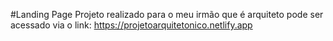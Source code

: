 #Landing Page
Projeto realizado para o meu irmão que é arquiteto pode ser acessado via o link: 
https://projetoarquitetonico.netlify.app
